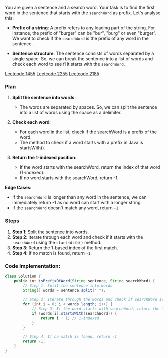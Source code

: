You are given a sentence and a search word. Your task is to find the first word in the sentence that starts with the `searchWord` as prefix. Let's analyse this:

* **Prefix of a string**: A prefix refers to any leading part of the string. For instance, the prefix of "burger" can be "bur", "burg" or even "burger". We want to check if the `searchWord` is the prefix of any word in the sentence.

* **Sentence structure**: The sentence consists of words separated by a single space. So, we can break the sentence into a list of words and check each word to see fi it starts with the `searchWord`.

[Leetcode 1455](https://leetcode.com/problems/check-if-a-word-occurs-as-a-prefix-of-any-word-in-a-sentence/description)
[Leetcode 2255](https://leetcode.com/problems/count-prefixes-of-a-given-string/)
[Leetcode 2185](https://leetcode.com/problems/counting-words-with-a-given-prefix/description/)

### Plan

1. **Split the sentence into words**:
    - The words are separated by spaces. So, we can split the sentence into a list of words using the space as a delimiter.

2. **Check each word**:
    - For each word in the list, check if the searchWord is a prefix of the word.
    - The method to check if a word starts with a prefix in Java is startsWith().

3. **Return the 1-indexed position**:
    - If the word starts with the searchWord, return the index of that word (1-indexed).
    - If no word starts with the searchWord, return -1.

**Edge Cases:** <br>
- If the `searchWord` is longer than any word in the sentence, we can immediately return -1 as no word can start with a longer string.
- If the `searchWord` doesn't match any word, return `-1`.



### Steps

1. **Step 1**: Split the sentence into words.
2. **Step 2**: Iterate through each word and check if it starts with the `searchWord` using the `startsWith()` method.
3. **Step 3**: Return the 1-based index of the first match.
4. **Step 4**: If no match is found, return `-1`.

### Code Implementation:

```java
class Solution {
    public int isPrefixOfWord(String sentence, String searchWord) {
        // Step 1: Split the sentence into words
        String[] words = sentence.split(" ");
        
        // Step 2: Iterate through the words and check if searchWord is a prefix
        for (int i = 0; i < words.length; i++) {
            // Step 3: If the word starts with searchWord, return the 1-indexed position
            if (words[i].startsWith(searchWord)) {
                return i + 1; // 1-indexed
            }
        }
        
        // Step 4: If no match is found, return -1
        return -1;
    }
}
```